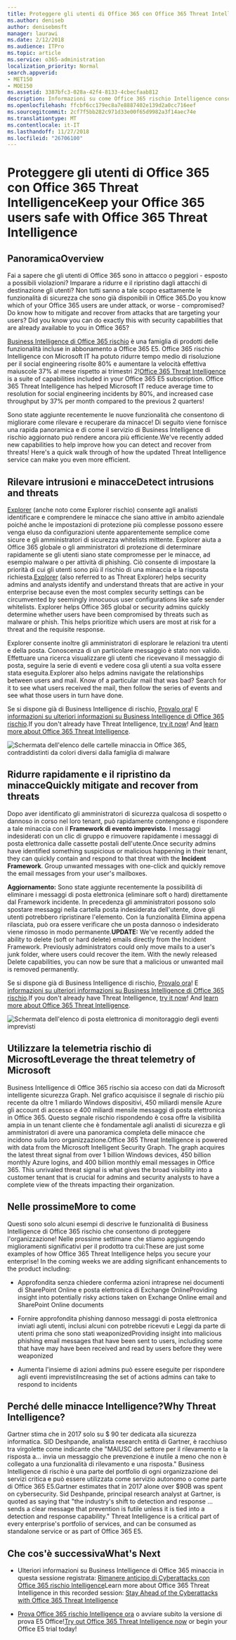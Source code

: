 ```yaml
---
title: Proteggere gli utenti di Office 365 con Office 365 Threat Intelligence
ms.author: deniseb
author: denisebmsft
manager: laurawi
ms.date: 2/12/2018
ms.audience: ITPro
ms.topic: article
ms.service: o365-administration
localization_priority: Normal
search.appverid:
- MET150
- MOE150
ms.assetid: 3387bfc3-028a-42f4-8133-4cbecfaab812
description: Informazioni su come Office 365 rischio Intelligence consentono alle organizzazioni rilevare intrusioni e delle minacce e rapidamente ad attenuare il rischio e il ripristino da minacce.
ms.openlocfilehash: ffcbf6cc179ec8a7e8887402e139d2a0cc716eef
ms.sourcegitcommit: 2cf7f5bb282c971d33e00f65d9982a3f14aec74e
ms.translationtype: MT
ms.contentlocale: it-IT
ms.lasthandoff: 11/27/2018
ms.locfileid: "26706100"
---
```

# <a name="keep-your-office-365-users-safe-with-office-365-threat-intelligence"></a><span data-ttu-id="41079-103">Proteggere gli utenti di Office 365 con Office 365 Threat Intelligence</span><span class="sxs-lookup"><span data-stu-id="41079-103">Keep your Office 365 users safe with Office 365 Threat Intelligence</span></span>

## <a name="overview"></a><span data-ttu-id="41079-104">Panoramica</span><span class="sxs-lookup"><span data-stu-id="41079-104">Overview</span></span>

<span data-ttu-id="41079-p101">Fai a sapere che gli utenti di Office 365 sono in attacco o peggiori - esposto a possibili violazioni? Imparare a ridurre e il ripristino dagli attacchi di destinazione gli utenti? Non tutti sanno a tale scopo esattamente le funzionalità di sicurezza che sono già disponibili in Office 365.</span><span class="sxs-lookup"><span data-stu-id="41079-p101">Do you know which of your Office 365 users are under attack, or worse - compromised? Do know how to mitigate and recover from attacks that are targeting your users? Did you know you can do exactly this with security capabilities that are already available to you in Office 365?</span></span> 
  
<span data-ttu-id="41079-p102">[Business Intelligence di Office 365 rischio](office-365-ti.md) è una famiglia di prodotti delle funzionalità incluse in abbonamento a Office 365 E5. Office 365 rischio Intelligence con Microsoft IT ha potuto ridurre tempo medio di risoluzione per il social engineering risolte 80% e aumentare la velocità effettiva maiuscole 37% al mese rispetto ai trimestri 2!</span><span class="sxs-lookup"><span data-stu-id="41079-p102">[Office 365 Threat Intelligence](office-365-ti.md) is a suite of capabilities included in your Office 365 E5 subscription. Office 365 Threat Intelligence has helped Microsoft IT reduce average time to resolution for social engineering incidents by 80%, and increased case throughput by 37% per month compared to the previous 2 quarters!</span></span> 
  
<span data-ttu-id="41079-p103">Sono state aggiunte recentemente le nuove funzionalità che consentono di migliorare come rilevare e recuperare da minacce! Di seguito viene fornisce una rapida panoramica e di come il servizio di Business Intelligence di rischio aggiornato può rendere ancora più efficiente.</span><span class="sxs-lookup"><span data-stu-id="41079-p103">We've recently added new capabilities to help improve how you can detect and recover from threats! Here's a quick walk through of how the updated Threat Intelligence service can make you even more efficient.</span></span>
  
## <a name="detect-intrusions-and-threats"></a><span data-ttu-id="41079-112">Rilevare intrusioni e minacce</span><span class="sxs-lookup"><span data-stu-id="41079-112">Detect intrusions and threats</span></span>

<span data-ttu-id="41079-p104">[Explorer](use-explorer-in-security-and-compliance.md) (anche noto come Explorer rischio) consente agli analisti identificare e comprendere le minacce che siano attive in ambito aziendale poiché anche le impostazioni di protezione più complesse possono essere venga eluso da configurazioni utente apparentemente semplice come sicure e gli amministratori di sicurezza whitelists mittente. Explorer aiuta a Office 365 globale o gli amministratori di protezione di determinare rapidamente se gli utenti siano state compromesse per le minacce, ad esempio malware o per attività di phishing. Ciò consente di impostare la priorità di cui gli utenti sono più il rischio di una minaccia e la risposta richiesta.</span><span class="sxs-lookup"><span data-stu-id="41079-p104">[Explorer](use-explorer-in-security-and-compliance.md) (also referred to as Threat Explorer) helps security admins and analysts identify and understand threats that are active in your enterprise because even the most complex security settings can be circumvented by seemingly innocuous user configurations like safe sender whitelists. Explorer helps Office 365 global or security admins quickly determine whether users have been compromised by threats such as malware or phish. This helps prioritize which users are most at risk for a threat and the requisite response.</span></span> 
  
<span data-ttu-id="41079-p105">Explorer consente inoltre gli amministratori di esplorare le relazioni tra utenti e della posta. Conoscenza di un particolare messaggio è stato non valido. Effettuare una ricerca visualizzare gli utenti che ricevevano il messaggio di posta, seguire la serie di eventi e vedere cosa gli utenti a sua volta essere stata eseguita.</span><span class="sxs-lookup"><span data-stu-id="41079-p105">Explorer also helps admins navigate the relationships between users and mail. Know of a particular mail that was bad? Search for it to see what users received the mail, then follow the series of events and see what those users in turn have done.</span></span>

<span data-ttu-id="41079-p106">Se si dispone già di Business Intelligence di rischio, [Provalo ora](https://aka.ms/tryo365threatintel3)! E [informazioni su ulteriori informazioni su Business Intelligence di Office 365 rischio](https://aka.ms/readmoreabouto365threatintel).</span><span class="sxs-lookup"><span data-stu-id="41079-p106">If you don't already have Threat Intelligence, [try it now](https://aka.ms/tryo365threatintel3)! And [learn more about Office 365 Threat Intelligence](https://aka.ms/readmoreabouto365threatintel).</span></span>
  
![Schermata dell'elenco delle cartelle minaccia in Office 365, contraddistinti da colori diversi dalla famiglia di malware](media/591338dd-252a-437d-b5f2-87aa42e74b0c.png)
  
## <a name="quickly-mitigate-and-recover-from-threats"></a><span data-ttu-id="41079-122">Ridurre rapidamente e il ripristino da minacce</span><span class="sxs-lookup"><span data-stu-id="41079-122">Quickly mitigate and recover from threats</span></span>

<span data-ttu-id="41079-p107">Dopo aver identificato gli amministratori di sicurezza qualcosa di sospetto o dannoso in corso nel loro tenant, può rapidamente contengono e rispondere a tale minaccia con il **Framework di evento imprevisto**. I messaggi indesiderati con un clic di gruppo e rimuovere rapidamente i messaggi di posta elettronica dalle cassette postali dell'utente.</span><span class="sxs-lookup"><span data-stu-id="41079-p107">Once security admins have identified something suspicious or malicious happening in their tenant, they can quickly contain and respond to that threat with the **Incident Framework**. Group unwanted messages with one-click and quickly remove the email messages from your user's mailboxes.</span></span> 
  
 <span data-ttu-id="41079-p108">**Aggiornamento:** Sono state aggiunte recentemente la possibilità di eliminare i messaggi di posta elettronica (eliminare soft o hard) direttamente dal Framework incidente. In precedenza gli amministratori possono solo spostare messaggi nella cartella posta indesiderata dell'utente, dove gli utenti potrebbero ripristinare l'elemento. Con la funzionalità Elimina appena rilasciata, può ora essere verificare che un posta dannoso o indesiderato viene rimosso in modo permanente.</span><span class="sxs-lookup"><span data-stu-id="41079-p108">**UPDATE:** We've recently added the ability to delete (soft or hard delete) emails directly from the Incident Framework. Previously administrators could only move mails to a user's junk folder, where users could recover the item. With the newly released Delete capabilities, you can now be sure that a malicious or unwanted mail is removed permanently.</span></span> 
  
<span data-ttu-id="41079-p109">Se si dispone già di Business Intelligence di rischio, [Provalo ora](https://aka.ms/tryo365threatintel3)! E [informazioni su ulteriori informazioni su Business Intelligence di Office 365 rischio](https://aka.ms/readmoreabouto365threatintel).</span><span class="sxs-lookup"><span data-stu-id="41079-p109">If you don't already have Threat Intelligence, [try it now](https://aka.ms/tryo365threatintel3)! And [learn more about Office 365 Threat Intelligence](https://aka.ms/readmoreabouto365threatintel).</span></span>
  
![Schermata dell'elenco di posta elettronica di monitoraggio degli eventi imprevisti](media/9d8452d3-d8d2-4b26-81f9-76396e08dd17.png)
  
## <a name="leverage-the-threat-telemetry-of-microsoft"></a><span data-ttu-id="41079-131">Utilizzare la telemetria rischio di Microsoft</span><span class="sxs-lookup"><span data-stu-id="41079-131">Leverage the threat telemetry of Microsoft</span></span>

<span data-ttu-id="41079-p110">Business Intelligence di Office 365 rischio sia acceso con dati da Microsoft intelligente sicurezza Graph. Nel grafico acquisisce il segnale di rischio più recente da oltre 1 miliardo Windows dispositivi, 450 miliardi mensile Azure gli account di accesso e 400 miliardi mensile messaggi di posta elettronica in Office 365. Questo segnale rischio rispondendo è cosa offre la visibilità ampia in un tenant cliente che è fondamentale agli analisti di sicurezza e gli amministratori di avere una panoramica completa delle minacce che incidono sulla loro organizzazione.</span><span class="sxs-lookup"><span data-stu-id="41079-p110">Office 365 Threat Intelligence is powered with data from the Microsoft Intelligent Security Graph. The graph acquires the latest threat signal from over 1 billion Windows devices, 450 billion monthly Azure logins, and 400 billion monthly email messages in Office 365. This unrivaled threat signal is what gives the broad visibility into a customer tenant that is crucial for admins and security analysts to have a complete view of the threats impacting their organization.</span></span> 
  
## <a name="more-to-come"></a><span data-ttu-id="41079-135">Nelle prossime</span><span class="sxs-lookup"><span data-stu-id="41079-135">More to come</span></span>

<span data-ttu-id="41079-p111">Questi sono solo alcuni esempi di descrive le funzionalità di Business Intelligence di Office 365 rischio che consentono di proteggere l'organizzazione! Nelle prossime settimane che stiamo aggiungendo miglioramenti significativi per il prodotto tra cui:</span><span class="sxs-lookup"><span data-stu-id="41079-p111">These are just some examples of how Office 365 Threat Intelligence helps you secure your enterprise! In the coming weeks we are adding significant enhancements to the product including:</span></span>
  
- <span data-ttu-id="41079-138">Approfondita senza chiedere conferma azioni intraprese nei documenti di SharePoint Online e posta elettronica di Exchange Online</span><span class="sxs-lookup"><span data-stu-id="41079-138">Providing insight into potentially risky actions taken on Exchange Online email and SharePoint Online documents</span></span>
    
- <span data-ttu-id="41079-139">Fornire approfondita phishing dannoso messaggi di posta elettronica inviati agli utenti, inclusi alcuni con potrebbe ricevuti e Leggi da parte di utenti prima che sono stati weaponized</span><span class="sxs-lookup"><span data-stu-id="41079-139">Providing insight into malicious phishing email messages that have been sent to users, including some that have may have been received and read by users before they were weaponized</span></span>
    
- <span data-ttu-id="41079-140">Aumenta l'insieme di azioni admins può essere eseguite per rispondere agli eventi imprevisti</span><span class="sxs-lookup"><span data-stu-id="41079-140">Increasing the set of actions admins can take to respond to incidents</span></span>
    
## <a name="why-threat-intelligence"></a><span data-ttu-id="41079-141">Perché delle minacce Intelligence?</span><span class="sxs-lookup"><span data-stu-id="41079-141">Why Threat Intelligence?</span></span>

<span data-ttu-id="41079-p112">Gartner stima che in 2017 solo su $ 90 ter dedicata alla sicurezza informatica. SID Deshpande, analista research entità di Gartner, è racchiuso tra virgolette come indicante che "MAIUSC del settore per il rilevamento e la risposta a... invia un messaggio che prevenzione è inutile a meno che non è collegato a una funzionalità di rilevamento e una risposta." Business Intelligence di rischio è una parte del portfolio di ogni organizzazione dei servizi critica e può essere utilizzata come servizio autonomo o come parte di Office 365 E5.</span><span class="sxs-lookup"><span data-stu-id="41079-p112">Gartner estimates that in 2017 alone over $90B was spent on cybersecurity. Sid Deshpande, principal research analyst at Gartner, is quoted as saying that "the industry's shift to detection and response … sends a clear message that prevention is futile unless it is tied into a detection and response capability." Threat Intelligence is a critical part of every enterprise's portfolio of services, and can be consumed as standalone service or as part of Office 365 E5.</span></span>
  
## <a name="whats-next"></a><span data-ttu-id="41079-146">Che cos'è successiva</span><span class="sxs-lookup"><span data-stu-id="41079-146">What's Next</span></span>

- <span data-ttu-id="41079-147">Ulteriori informazioni su Business Intelligence di Office 365 minaccia in questa sessione registrata: [Rimanere anticipo di Cyberattacks con Office 365 rischio Intelligence](https://myignite.microsoft.com/videos/53723)</span><span class="sxs-lookup"><span data-stu-id="41079-147">Learn more about Office 365 Threat Intelligence in this recorded session: [Stay Ahead of the Cyberattacks with Office 365 Threat Intelligence](https://myignite.microsoft.com/videos/53723)</span></span>
    
- <span data-ttu-id="41079-148">[Prova Office 365 rischio Intelligence ora](https://aka.ms/tryo365threatintel3) o avviare subito la versione di prova E5 Office!</span><span class="sxs-lookup"><span data-stu-id="41079-148">[Try out Office 365 Threat Intelligence now](https://aka.ms/tryo365threatintel3) or begin your Office E5 trial today!</span></span> 
    


